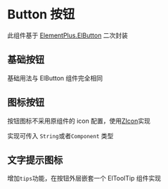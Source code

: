 # Button 按钮

此组件基于 [ElementPlus.ElButton](https://element-plus.gitee.io/zh-CN/component/button.html) 二次封装

## 基础按钮

基础用法与 ElButton 组件完全相同

<demo src="./example/basic.vue"></demo>

## 图标按钮

按钮图标不采用原组件的 icon 配置，使用[ZIcon](../icon/index.md)实现

实现可传入 `String`或者`Component` 类型

<demo src="./example/iconBtn.vue"></demo>

## 文字提示图标

增加`tips`功能，在按钮外层嵌套一个 ElToolTip 组件实现

<demo src="./example/tipBtn.vue"></demo>
